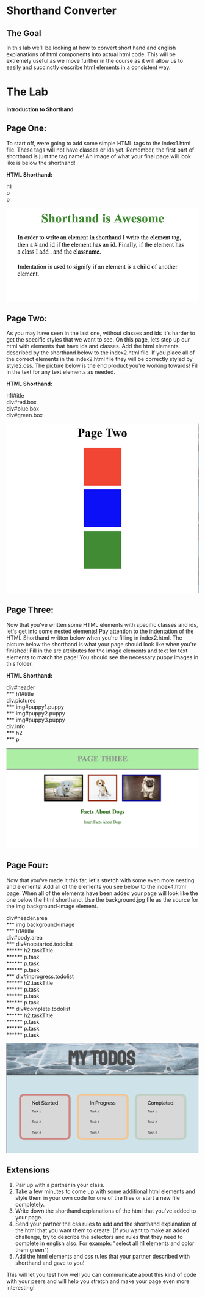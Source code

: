 # Shorthand Converter

## The Goal
In this lab we'll be looking at how to convert short hand and english explanations of html components into actual html code. This will be extremely useful as we move further in the course as it will allow us to easily and succinctly describe html elements in a consistent way.

# The Lab

#### Introduction to Shorthand

## Page One:
To start off, were going to add some simple HTML tags to the index1.html file. These tags will not have classes or ids yet. Remember, the first part of shorthand is just the tag name! An image of what your final page will look like is below the shorthand!

**HTML Shorthand:**

h1 <br>
p <br>
p <br>

![](page1.png)

## Page Two:
As you may have seen in the last one, without classes and ids it's harder to get the specific styles that we want to see. On this page, lets step up our html with elements that have ids and classes. Add the html elements described by the shorthand below to the index2.html file. If you place all of the correct elements in the index2.html file they will be correctly styled by style2.css. The picture below is the end product you're working towards! Fill in the text for any text elements as needed.

**HTML Shorthand:**

h1#title <br>
div#red.box <br>
div#blue.box <br>
div#green.box <br>

![](page2.png)

## Page Three:
Now that you've written some HTML elements with specific classes and ids, let's get into some nested elements! Pay attention to the indentation of the HTML Shorthand written below when you're filling in index2.html. The picture below the shorthand is what your page should look like when you're finished! Fill in the src attributes for the image elements and text for text elements to match the page! You should see the necessary puppy images in this folder.

**HTML Shorthand:**

div#header <br>
\*\*\* h1#title<br>
div.pictures<br>
\*\*\* img#puppy1.puppy<br>
\*\*\* img#puppy2.puppy<br>
\*\*\* img#puppy3.puppy<br>
div.info<br>
\*\*\* h2<br>
\*\*\* p

![](page3.png)

## Page Four:
Now that you've made it this far, let's stretch with some even more nesting and elements! Add all of the elements you see below to the index4.html page. When all of the elements have been added your page will look like the one below the html shorthand. Use the background.jpg file as the source for the img.background-image element.

div#header.area <br>
\*\*\* img.background-image <br>
\*\*\*   h1#title <br>
div#body.area <br>
\*\*\*   div#notstarted.todolist <br>
\*\*\*\*\*\*     h2.taskTitle <br>
\*\*\*\*\*\*     p.task <br>
\*\*\*\*\*\*     p.task <br>
\*\*\*\*\*\*     p.task <br>
\*\*\* div#inprogress.todolist <br>
\*\*\*\*\*\*     h2.taskTitle <br>
\*\*\*\*\*\*     p.task <br>
\*\*\*\*\*\*     p.task <br>
\*\*\*\*\*\*     p.task <br>
\*\*\* div#complete.todolist <br>
\*\*\*\*\*\*     h2.taskTitle <br>
\*\*\*\*\*\*     p.task <br>
\*\*\*\*\*\*     p.task <br>
\*\*\*\*\*\*     p.task <br>

![](page4.png)

## Extensions

1. Pair up with a partner in your class.
2. Take a few minutes to come up with some additional html elements and style them in your own code for one of the files or start a new file completely.
3. Write down the shorthand explanations of the html that you've added to your page.
4. Send your partner the css rules to add and the shorthand explanation of the html that you want them to create. (If you want to make an added challenge, try to describe the selectors and rules that they need to complete in english also. For example: "select all h1 elements and color them green")
5. Add the html elements and css rules that your partner described with shorthand and gave to you!

This will let you test how well you can communicate about this kind of code with your peers and will help you stretch and make your page even more interesting!
